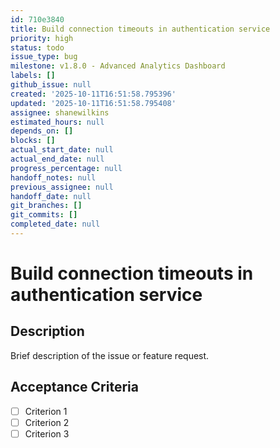 ```yaml
---
id: 710e3840
title: Build connection timeouts in authentication service
priority: high
status: todo
issue_type: bug
milestone: v1.8.0 - Advanced Analytics Dashboard
labels: []
github_issue: null
created: '2025-10-11T16:51:58.795396'
updated: '2025-10-11T16:51:58.795408'
assignee: shanewilkins
estimated_hours: null
depends_on: []
blocks: []
actual_start_date: null
actual_end_date: null
progress_percentage: null
handoff_notes: null
previous_assignee: null
handoff_date: null
git_branches: []
git_commits: []
completed_date: null
---
```


# Build connection timeouts in authentication service

## Description

Brief description of the issue or feature request.

## Acceptance Criteria

- [ ] Criterion 1
- [ ] Criterion 2
- [ ] Criterion 3